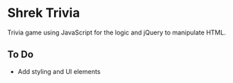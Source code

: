 # Shrek Trivia

Trivia game using JavaScript for the logic and jQuery to manipulate HTML.

## To Do
* Add styling and UI elements


